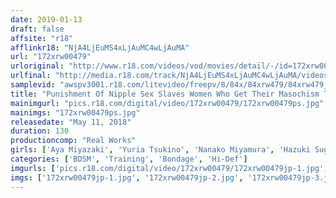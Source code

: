 ```yaml
---
date: 2019-01-13
draft: false
affsite: "r18"
afflinkr18: "NjA4LjEuMS4xLjAuMC4wLjAuMA"
url: "172xrw00479"
urloriginal: "http://www.r18.com/videos/vod/movies/detail/-/id=172xrw00479"
urlfinal: "http://media.r18.com/track/NjA4LjEuMS4xLjAuMC4wLjAuMA/videos/vod/movies/detail/-/id=172xrw00479"
samplevid: "awspv3001.r18.com/litevideo/freepv/8/84x/84xrw479/84xrw479_dmb_w.mp4"
title: "Punishment Of Nipple Sex Slaves Women Who Get Their Masochism Tits Blossomed Into Nipple Orgasmic Ecstasy 2"
mainimgurl: "pics.r18.com/digital/video/172xrw00479/172xrw00479ps.jpg"
mainimgs: "172xrw00479ps.jpg"
releasedate: "May 11, 2018"
duration: 130
productioncomp: "Real Works"
girls: ['Aya Miyazaki', 'Yuria Tsukino', 'Nanako Miyamura', 'Hazuki Sugai', 'Yuri Mizutani']
categories: ['BDSM', 'Training', 'Bondage', 'Hi-Def']
imgurls: ['pics.r18.com/digital/video/172xrw00479/172xrw00479jp-1.jpg', 'pics.r18.com/digital/video/172xrw00479/172xrw00479jp-2.jpg', 'pics.r18.com/digital/video/172xrw00479/172xrw00479jp-3.jpg', 'pics.r18.com/digital/video/172xrw00479/172xrw00479jp-4.jpg', 'pics.r18.com/digital/video/172xrw00479/172xrw00479jp-5.jpg', 'pics.r18.com/digital/video/172xrw00479/172xrw00479jp-6.jpg', 'pics.r18.com/digital/video/172xrw00479/172xrw00479jp-7.jpg', 'pics.r18.com/digital/video/172xrw00479/172xrw00479jp-8.jpg', 'pics.r18.com/digital/video/172xrw00479/172xrw00479jp-9.jpg', 'pics.r18.com/digital/video/172xrw00479/172xrw00479jp-10.jpg', 'pics.r18.com/digital/video/172xrw00479/172xrw00479jp-11.jpg', 'pics.r18.com/digital/video/172xrw00479/172xrw00479jp-12.jpg', 'pics.r18.com/digital/video/172xrw00479/172xrw00479jp-13.jpg', 'pics.r18.com/digital/video/172xrw00479/172xrw00479jp-14.jpg', 'pics.r18.com/digital/video/172xrw00479/172xrw00479jp-15.jpg', 'pics.r18.com/digital/video/172xrw00479/172xrw00479jp-16.jpg', 'pics.r18.com/digital/video/172xrw00479/172xrw00479jp-17.jpg', 'pics.r18.com/digital/video/172xrw00479/172xrw00479jp-18.jpg', 'pics.r18.com/digital/video/172xrw00479/172xrw00479jp-19.jpg', 'pics.r18.com/digital/video/172xrw00479/172xrw00479jp-20.jpg']
imgs: ['172xrw00479jp-1.jpg', '172xrw00479jp-2.jpg', '172xrw00479jp-3.jpg', '172xrw00479jp-4.jpg', '172xrw00479jp-5.jpg', '172xrw00479jp-6.jpg', '172xrw00479jp-7.jpg', '172xrw00479jp-8.jpg', '172xrw00479jp-9.jpg', '172xrw00479jp-10.jpg', '172xrw00479jp-11.jpg', '172xrw00479jp-12.jpg', '172xrw00479jp-13.jpg', '172xrw00479jp-14.jpg', '172xrw00479jp-15.jpg', '172xrw00479jp-16.jpg', '172xrw00479jp-17.jpg', '172xrw00479jp-18.jpg', '172xrw00479jp-19.jpg', '172xrw00479jp-20.jpg']
---
```

